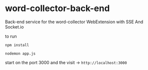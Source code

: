 # word-collector-back-end
Back-end service for the word-collector WebExtension with SSE And Socket.io


to run

`npm install`

`nodemon app.js`


start on the port 3000 and the visit -> 
`http://localhost:3000`
